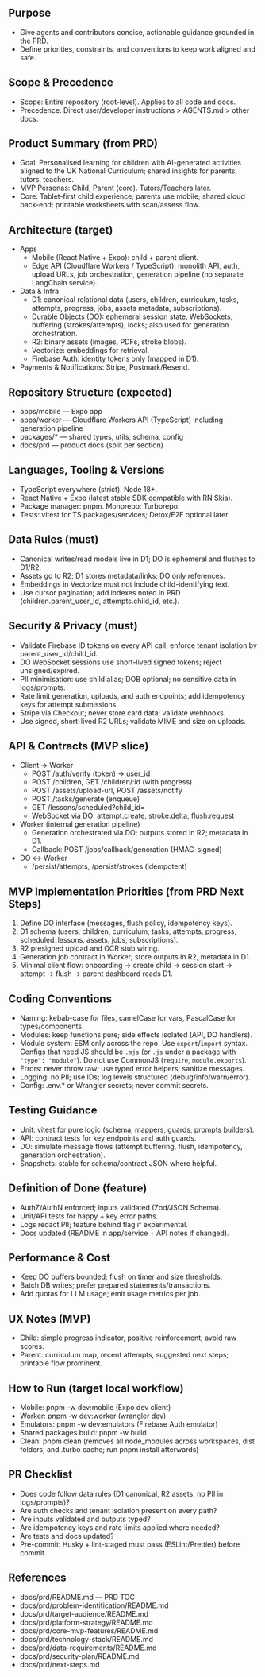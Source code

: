 ## Purpose

- Give agents and contributors concise, actionable guidance grounded in the PRD.
- Define priorities, constraints, and conventions to keep work aligned and safe.

## Scope & Precedence

- Scope: Entire repository (root-level). Applies to all code and docs.
- Precedence: Direct user/developer instructions > AGENTS.md > other docs.

## Product Summary (from PRD)

- Goal: Personalised learning for children with AI-generated activities aligned to the UK National Curriculum; shared insights for parents, tutors, teachers.
- MVP Personas: Child, Parent (core). Tutors/Teachers later.
- Core: Tablet-first child experience; parents use mobile; shared cloud back-end; printable worksheets with scan/assess flow.

## Architecture (target)

- Apps
  - Mobile (React Native + Expo): child + parent client.
  - Edge API (Cloudflare Workers / TypeScript): monolith API, auth, upload URLs, job orchestration, generation pipeline (no separate LangChain service).
- Data & Infra
  - D1: canonical relational data (users, children, curriculum, tasks, attempts, progress, jobs, assets metadata, subscriptions).
  - Durable Objects (DO): ephemeral session state, WebSockets, buffering (strokes/attempts), locks; also used for generation orchestration.
  - R2: binary assets (images, PDFs, stroke blobs).
  - Vectorize: embeddings for retrieval.
  - Firebase Auth: identity tokens only (mapped in D1).
- Payments & Notifications: Stripe, Postmark/Resend.

## Repository Structure (expected)

- apps/mobile — Expo app
- apps/worker — Cloudflare Workers API (TypeScript) including generation pipeline
- packages/\* — shared types, utils, schema, config
- docs/prd — product docs (split per section)

## Languages, Tooling & Versions

- TypeScript everywhere (strict). Node 18+.
- React Native + Expo (latest stable SDK compatible with RN Skia).
- Package manager: pnpm. Monorepo: Turborepo.
- Tests: vitest for TS packages/services; Detox/E2E optional later.

## Data Rules (must)

- Canonical writes/read models live in D1; DO is ephemeral and flushes to D1/R2.
- Assets go to R2; D1 stores metadata/links; DO only references.
- Embeddings in Vectorize must not include child-identifying text.
- Use cursor pagination; add indexes noted in PRD (children.parent_user_id, attempts.child_id, etc.).

## Security & Privacy (must)

- Validate Firebase ID tokens on every API call; enforce tenant isolation by parent_user_id/child_id.
- DO WebSocket sessions use short-lived signed tokens; reject unsigned/expired.
- PII minimisation: use child alias; DOB optional; no sensitive data in logs/prompts.
- Rate limit generation, uploads, and auth endpoints; add idempotency keys for attempt submissions.
- Stripe via Checkout; never store card data; validate webhooks.
- Use signed, short-lived R2 URLs; validate MIME and size on uploads.

## API & Contracts (MVP slice)

- Client → Worker
  - POST /auth/verify (token) → user_id
  - POST /children, GET /children/:id (with progress)
  - POST /assets/upload-url, POST /assets/notify
  - POST /tasks/generate (enqueue)
  - GET /lessons/scheduled?child_id=
  - WebSocket via DO: attempt.create, stroke.delta, flush.request
- Worker (internal generation pipeline)
  - Generation orchestrated via DO; outputs stored in R2; metadata in D1.
  - Callback: POST /jobs/callback/generation (HMAC-signed)
- DO ↔ Worker
  - /persist/attempts, /persist/strokes (idempotent)

## MVP Implementation Priorities (from PRD Next Steps)

1. Define DO interface (messages, flush policy, idempotency keys).
2. D1 schema (users, children, curriculum, tasks, attempts, progress, scheduled_lessons, assets, jobs, subscriptions).
3. R2 presigned upload and OCR stub wiring.
4. Generation job contract in Worker; store outputs in R2, metadata in D1.
5. Minimal client flow: onboarding → create child → session start → attempt → flush → parent dashboard reads D1.

## Coding Conventions

- Naming: kebab-case for files, camelCase for vars, PascalCase for types/components.
- Modules: keep functions pure; side effects isolated (API, DO handlers).
- Module system: ESM only across the repo. Use `export`/`import` syntax. Configs that need JS should be `.mjs` (or `.js` under a package with `"type": "module"`). Do not use CommonJS (`require`, `module.exports`).
- Errors: never throw raw; use typed error helpers; sanitize messages.
- Logging: no PII; use IDs; log levels structured (debug/info/warn/error).
- Config: .env.\* or Wrangler secrets; never commit secrets.

## Testing Guidance

- Unit: vitest for pure logic (schema, mappers, guards, prompts builders).
- API: contract tests for key endpoints and auth guards.
- DO: simulate message flows (attempt buffering, flush, idempotency, generation orchestration).
- Snapshots: stable for schema/contract JSON where helpful.

## Definition of Done (feature)

- AuthZ/AuthN enforced; inputs validated (Zod/JSON Schema).
- Unit/API tests for happy + key error paths.
- Logs redact PII; feature behind flag if experimental.
- Docs updated (README in app/service + API notes if changed).

## Performance & Cost

- Keep DO buffers bounded; flush on timer and size thresholds.
- Batch DB writes; prefer prepared statements/transactions.
- Add quotas for LLM usage; emit usage metrics per job.

## UX Notes (MVP)

- Child: simple progress indicator, positive reinforcement; avoid raw scores.
- Parent: curriculum map, recent attempts, suggested next steps; printable flow prominent.

## How to Run (target local workflow)

- Mobile: pnpm -w dev:mobile (Expo dev client)
- Worker: pnpm -w dev:worker (wrangler dev)
- Emulators: pnpm -w dev:emulators (Firebase Auth emulator)
- Shared packages build: pnpm -w build
- Clean: pnpm clean (removes all node_modules across workspaces, dist folders, and .turbo cache; run pnpm install afterwards)

## PR Checklist

- Does code follow data rules (D1 canonical, R2 assets, no PII in logs/prompts)?
- Are auth checks and tenant isolation present on every path?
- Are inputs validated and outputs typed?
- Are idempotency keys and rate limits applied where needed?
- Are tests and docs updated?
- Pre-commit: Husky + lint-staged must pass (ESLint/Prettier) before commit.

## References

- docs/prd/README.md — PRD TOC
- docs/prd/problem-identification/README.md
- docs/prd/target-audience/README.md
- docs/prd/platform-strategy/README.md
- docs/prd/core-mvp-features/README.md
- docs/prd/technology-stack/README.md
- docs/prd/data-requirements/README.md
- docs/prd/security-plan/README.md
- docs/prd/next-steps.md
